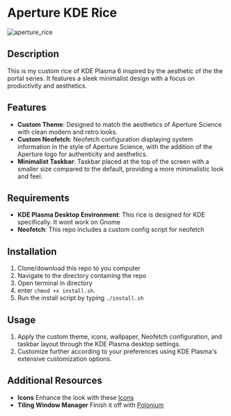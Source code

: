 # Aperture KDE Rice
![aperture_rice](https://github.com/empr0r/aperture-dotfiles/assets/165341203/62f37951-bfed-44a2-a967-34eb3f0c72b3)

## Description

This is my custom rice of KDE Plasma 6 inspired by the aesthetic of the the portal series. It features a sleek minimalist design with a focus on productivity and aesthetics.

## Features

- **Custom Theme**: Designed to match the aesthetics of Aperture Science with clean modern and retro looks.
- **Custom Neofetch**: Neofetch configuration displaying system information in the style of Aperture Science, with the addition of the Aperture logo for authenticity and aesthetics.
- **Minimalist Taskbar**: Taskbar placed at the top of the screen with a smaller size compared to the default, providing a more minimalistic look and feel.

## Requirements

- **KDE Plasma Desktop Environment**: This rice is designed for KDE specifically. It wont work on Gnome
- **Neofetch**: This repo includes a custom config script for neofetch

## Installation

1. Clone/download this repo to you computer
2. Navigate to the directory containing the repo
3. Open terminal in directory
4. enter `chmod +x install.sh`.
5. Run the install script by typing `./install.sh`

## Usage

1. Apply the custom theme, icons, wallpaper, Neofetch configuration, and taskbar layout through the KDE Plasma desktop settings.
2. Customize further according to your preferences using KDE Plasma's extensive customization options.

## Additional Resources
- **Icons** Enhance the look with these [Icons](https://store.kde.org/p/1359276)
- **Tiling Window Manager** Finish it off with [Polonium](https://store.kde.org/p/2042756)

